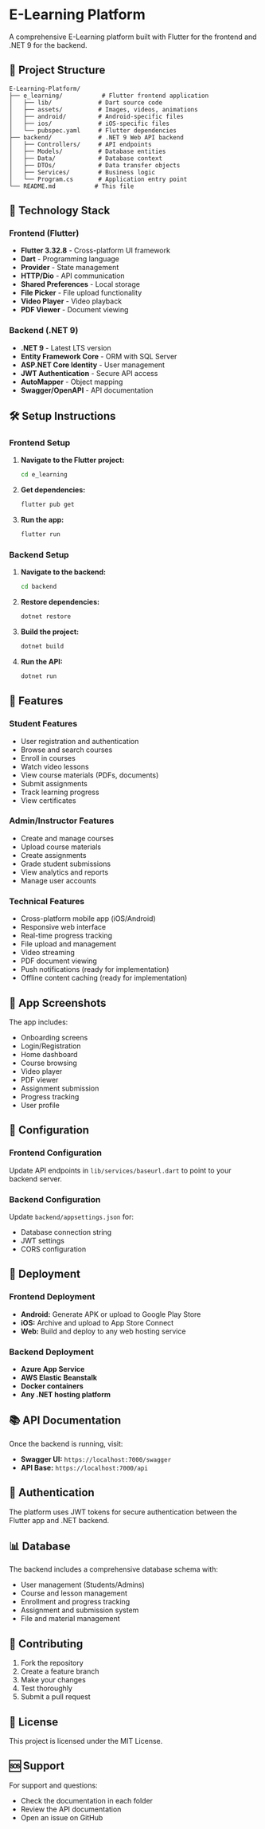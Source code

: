 # E-Learning Platform

A comprehensive E-Learning platform built with Flutter for the frontend and .NET 9 for the backend.

## 📁 Project Structure

```
E-Learning-Platform/
├── e_learning/           # Flutter frontend application
│   ├── lib/             # Dart source code
│   ├── assets/          # Images, videos, animations
│   ├── android/         # Android-specific files
│   ├── ios/             # iOS-specific files
│   └── pubspec.yaml     # Flutter dependencies
├── backend/             # .NET 9 Web API backend
│   ├── Controllers/     # API endpoints
│   ├── Models/          # Database entities
│   ├── Data/            # Database context
│   ├── DTOs/            # Data transfer objects
│   ├── Services/        # Business logic
│   └── Program.cs       # Application entry point
└── README.md           # This file
```

## 🚀 Technology Stack

### Frontend (Flutter)
- **Flutter 3.32.8** - Cross-platform UI framework
- **Dart** - Programming language
- **Provider** - State management
- **HTTP/Dio** - API communication
- **Shared Preferences** - Local storage
- **File Picker** - File upload functionality
- **Video Player** - Video playback
- **PDF Viewer** - Document viewing

### Backend (.NET 9)
- **.NET 9** - Latest LTS version
- **Entity Framework Core** - ORM with SQL Server
- **ASP.NET Core Identity** - User management
- **JWT Authentication** - Secure API access
- **AutoMapper** - Object mapping
- **Swagger/OpenAPI** - API documentation

## 🛠️ Setup Instructions

### Frontend Setup

1. **Navigate to the Flutter project:**
   ```bash
   cd e_learning
   ```

2. **Get dependencies:**
   ```bash
   flutter pub get
   ```

3. **Run the app:**
   ```bash
   flutter run
   ```

### Backend Setup

1. **Navigate to the backend:**
   ```bash
   cd backend
   ```

2. **Restore dependencies:**
   ```bash
   dotnet restore
   ```

3. **Build the project:**
   ```bash
   dotnet build
   ```

4. **Run the API:**
   ```bash
   dotnet run
   ```

## 🌟 Features

### Student Features
- User registration and authentication
- Browse and search courses
- Enroll in courses
- Watch video lessons
- View course materials (PDFs, documents)
- Submit assignments
- Track learning progress
- View certificates

### Admin/Instructor Features
- Create and manage courses
- Upload course materials
- Create assignments
- Grade student submissions
- View analytics and reports
- Manage user accounts

### Technical Features
- Cross-platform mobile app (iOS/Android)
- Responsive web interface
- Real-time progress tracking
- File upload and management
- Video streaming
- PDF document viewing
- Push notifications (ready for implementation)
- Offline content caching (ready for implementation)

## 📱 App Screenshots

The app includes:
- Onboarding screens
- Login/Registration
- Home dashboard
- Course browsing
- Video player
- PDF viewer
- Assignment submission
- Progress tracking
- User profile

## 🔧 Configuration

### Frontend Configuration
Update API endpoints in `lib/services/baseurl.dart` to point to your backend server.

### Backend Configuration
Update `backend/appsettings.json` for:
- Database connection string
- JWT settings
- CORS configuration

## 🚀 Deployment

### Frontend Deployment
- **Android:** Generate APK or upload to Google Play Store
- **iOS:** Archive and upload to App Store Connect
- **Web:** Build and deploy to any web hosting service

### Backend Deployment
- **Azure App Service**
- **AWS Elastic Beanstalk**
- **Docker containers**
- **Any .NET hosting platform**

## 📚 API Documentation

Once the backend is running, visit:
- **Swagger UI:** `https://localhost:7000/swagger`
- **API Base:** `https://localhost:7000/api`

## 🔐 Authentication

The platform uses JWT tokens for secure authentication between the Flutter app and .NET backend.

## 📊 Database

The backend includes a comprehensive database schema with:
- User management (Students/Admins)
- Course and lesson management
- Enrollment and progress tracking
- Assignment and submission system
- File and material management

## 🤝 Contributing

1. Fork the repository
2. Create a feature branch
3. Make your changes
4. Test thoroughly
5. Submit a pull request

## 📝 License

This project is licensed under the MIT License.

## 🆘 Support

For support and questions:
- Check the documentation in each folder
- Review the API documentation
- Open an issue on GitHub
